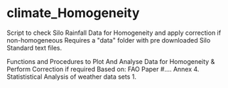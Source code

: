 # climate_Homogeneity
Script to check Silo Rainfall Data for Homogeneity and apply correction if non-homogeneous
Requires a "data" folder with pre downloaded Silo Standard text files.

Functions and Procedures to Plot And Analyse Data for Homogeneity
& Perform Correction if required
Based on:
FAO Paper #....
Annex 4. Statististical Analysis of weather data sets 1.
